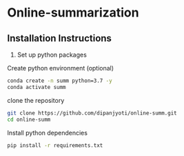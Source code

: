# Online-summarization

## Installation Instructions

1. Set up python packages

Create python environment (optional)
```sh
conda create -n summ python=3.7 -y
conda activate summ
```

clone the repository
```sh
git clone https://github.com/dipanjyoti/online-summ.git
cd online-summ
```

Install python dependencies

```sh
pip install -r requirements.txt
```
